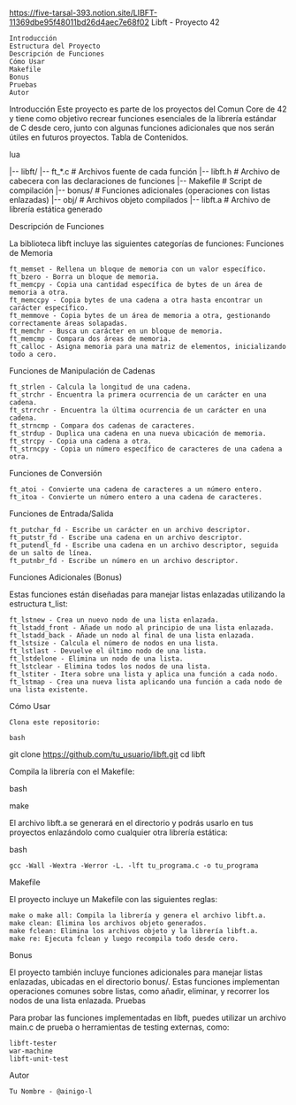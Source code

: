 https://five-tarsal-393.notion.site/LIBFT-11369dbe95f48011bd26d4aec7e68f02
Libft - Proyecto 42



    Introducción
    Estructura del Proyecto
    Descripción de Funciones
    Cómo Usar
    Makefile
    Bonus
    Pruebas
    Autor

Introducción
Este proyecto es parte de los proyectos del Comun Core de 42 y tiene como objetivo recrear funciones esenciales de la librería estándar de C desde cero, junto con algunas funciones adicionales que nos serán útiles en futuros proyectos.
Tabla de Contenidos.

lua

|-- libft/
    |-- ft_*.c          # Archivos fuente de cada función
    |-- libft.h         # Archivo de cabecera con las declaraciones de funciones
    |-- Makefile        # Script de compilación
    |-- bonus/          # Funciones adicionales (operaciones con listas enlazadas)
    |-- obj/            # Archivos objeto compilados
    |-- libft.a         # Archivo de librería estática generado

Descripción de Funciones

La biblioteca libft incluye las siguientes categorías de funciones:
Funciones de Memoria

    ft_memset - Rellena un bloque de memoria con un valor específico.
    ft_bzero - Borra un bloque de memoria.
    ft_memcpy - Copia una cantidad específica de bytes de un área de memoria a otra.
    ft_memccpy - Copia bytes de una cadena a otra hasta encontrar un carácter específico.
    ft_memmove - Copia bytes de un área de memoria a otra, gestionando correctamente áreas solapadas.
    ft_memchr - Busca un carácter en un bloque de memoria.
    ft_memcmp - Compara dos áreas de memoria.
    ft_calloc - Asigna memoria para una matriz de elementos, inicializando todo a cero.

Funciones de Manipulación de Cadenas

    ft_strlen - Calcula la longitud de una cadena.
    ft_strchr - Encuentra la primera ocurrencia de un carácter en una cadena.
    ft_strrchr - Encuentra la última ocurrencia de un carácter en una cadena.
    ft_strncmp - Compara dos cadenas de caracteres.
    ft_strdup - Duplica una cadena en una nueva ubicación de memoria.
    ft_strcpy - Copia una cadena a otra.
    ft_strncpy - Copia un número específico de caracteres de una cadena a otra.

Funciones de Conversión

    ft_atoi - Convierte una cadena de caracteres a un número entero.
    ft_itoa - Convierte un número entero a una cadena de caracteres.

Funciones de Entrada/Salida

    ft_putchar_fd - Escribe un carácter en un archivo descriptor.
    ft_putstr_fd - Escribe una cadena en un archivo descriptor.
    ft_putendl_fd - Escribe una cadena en un archivo descriptor, seguida de un salto de línea.
    ft_putnbr_fd - Escribe un número en un archivo descriptor.

Funciones Adicionales (Bonus)

Estas funciones están diseñadas para manejar listas enlazadas utilizando la estructura t_list:

    ft_lstnew - Crea un nuevo nodo de una lista enlazada.
    ft_lstadd_front - Añade un nodo al principio de una lista enlazada.
    ft_lstadd_back - Añade un nodo al final de una lista enlazada.
    ft_lstsize - Calcula el número de nodos en una lista.
    ft_lstlast - Devuelve el último nodo de una lista.
    ft_lstdelone - Elimina un nodo de una lista.
    ft_lstclear - Elimina todos los nodos de una lista.
    ft_lstiter - Itera sobre una lista y aplica una función a cada nodo.
    ft_lstmap - Crea una nueva lista aplicando una función a cada nodo de una lista existente.

Cómo Usar

    Clona este repositorio:

    bash

git clone https://github.com/tu_usuario/libft.git
cd libft

Compila la librería con el Makefile:

bash

make

El archivo libft.a se generará en el directorio y podrás usarlo en tus proyectos enlazándolo como cualquier otra librería estática:

bash

    gcc -Wall -Wextra -Werror -L. -lft tu_programa.c -o tu_programa

Makefile

El proyecto incluye un Makefile con las siguientes reglas:

    make o make all: Compila la librería y genera el archivo libft.a.
    make clean: Elimina los archivos objeto generados.
    make fclean: Elimina los archivos objeto y la librería libft.a.
    make re: Ejecuta fclean y luego recompila todo desde cero.

Bonus

El proyecto también incluye funciones adicionales para manejar listas enlazadas, ubicadas en el directorio bonus/. Estas funciones implementan operaciones comunes sobre listas, como añadir, eliminar, y recorrer los nodos de una lista enlazada.
Pruebas

Para probar las funciones implementadas en libft, puedes utilizar un archivo main.c de prueba o herramientas de testing externas, como:

    libft-tester
    war-machine
    libft-unit-test

Autor

    Tu Nombre - @ainigo-l
